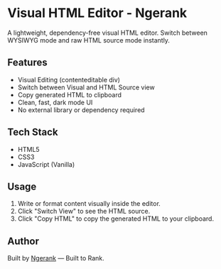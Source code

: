 # Visual HTML Editor - Ngerank

A lightweight, dependency-free visual HTML editor. Switch between WYSIWYG mode and raw HTML source mode instantly.

## Features
- Visual Editing (contenteditable div)
- Switch between Visual and HTML Source view
- Copy generated HTML to clipboard
- Clean, fast, dark mode UI
- No external library or dependency required

## Tech Stack
- HTML5
- CSS3
- JavaScript (Vanilla)

## Usage
1. Write or format content visually inside the editor.
2. Click "Switch View" to see the HTML source.
3. Click "Copy HTML" to copy the generated HTML to your clipboard.

## Author
Built by [Ngerank](https://ngerank.id) — Built to Rank.
